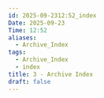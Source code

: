 ```yaml
---
id: 2025-09-2312:52_index
Date: 2025-09-23
Time: 12:52
aliases:
  - Archive_Index
tags:
  - Archive_Index
  - index
title: 3 - Archive Index
draft: false
---
```



